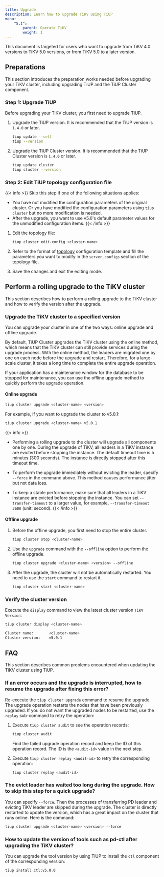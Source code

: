 ```yaml
---
title: Upgrade
description: Learn how to upgrade TiKV using TiUP
menu:
    "5.1":
        parent: Operate TiKV
        weight: 1
---
```


This document is targeted for users who want to upgrade from TiKV 4.0 versions to TiKV 5.0 versions, or from TiKV 5.0 to a later version.

## Preparations

This section introduces the preparation works needed before upgrading your TiKV cluster, including upgrading TiUP and the TiUP Cluster component.

### Step 1: Upgrade TiUP

Before upgrading your TiKV cluster, you first need to upgrade TiUP.

1. Upgrade the TiUP version. It is recommended that the TiUP version is `1.4.0` or later.

    ```bash
    tiup update --self
    tiup --version
    ```

2. Upgrade the TiUP Cluster version. It is recommended that the TiUP Cluster version is `1.4.0` or later.


    ```bash
    tiup update cluster
    tiup cluster --version
    ```

### Step 2: Edit TiUP topology configuration file

{{< info >}}
Skip this step if one of the following situations applies:

+ You have not modified the configuration parameters of the original cluster. Or you have modified the configuration parameters using `tiup cluster` but no more modification is needed.
+ After the upgrade, you want to use v5.0's default parameter values for the unmodified configuration items.
{{< /info >}}

1. Edit the topology file:

    ```bash
    tiup cluster edit-config <cluster-name>
    ```

2. Refer to the format of [topology](https://github.com/pingcap/tiup/blob/release-1.4/embed/templates/examples/topology.example.yaml) configuration template and fill the parameters you want to modify in the `server_configs` section of the topology file.

3. Save the changes and exit the editing mode.

## Perform a rolling upgrade to the TiKV cluster

This section describes how to perform a rolling upgrade to the TiKV cluster and how to verify the version after the upgrade.

### Upgrade the TiKV cluster to a specified version

You can upgrade your cluster in one of the two ways: online upgrade and offline upgrade.

By default, TiUP Cluster upgrades the TiKV cluster using the online method, which means that the TiKV cluster can still provide services during the upgrade process. With the online method, the leaders are migrated one by one on each node before the upgrade and restart. Therefore, for a large-scale cluster, it takes a long time to complete the entire upgrade operation.

If your application has a maintenance window for the database to be stopped for maintenance, you can use the offline upgrade method to quickly perform the upgrade operation.

#### Online upgrade

```bash
tiup cluster upgrade <cluster-name> <version>
```

For example, if you want to upgrade the cluster to v5.0.1:

```bash
tiup cluster upgrade <cluster-name> v5.0.1
```

{{< info >}}
+ Performing a rolling upgrade to the cluster will upgrade all components one by one. During the upgrade of TiKV, all leaders in a TiKV instance are evicted before stopping the instance. The default timeout time is 5 minutes (300 seconds). The instance is directly stopped after this timeout time.

+ To perform the upgrade immediately without evicting the leader, specify `--force` in the command above. This method causes performance jitter but not data loss.

+ To keep a stable performance, make sure that all leaders in a TiKV instance are evicted before stopping the instance. You can set `--transfer-timeout` to a larger value, for example, `--transfer-timeout 3600` (unit: second).
{{< /info >}}

#### Offline upgrade

1. Before the offline upgrade, you first need to stop the entire cluster.

    ```bash
    tiup cluster stop <cluster-name>
    ```

2. Use the `upgrade` command with the `--offline` option to perform the offline upgrade.

    ```bash
    tiup cluster upgrade <cluster-name> <version> --offline
    ```

3. After the upgrade, the cluster will not be automatically restarted. You need to use the `start` command to restart it.

    ```bash
    tiup cluster start <cluster-name>
    ```

### Verify the cluster version

Execute the `display` command to view the latest cluster version `TiKV Version`:

```bash
tiup cluster display <cluster-name>

Cluster name:       <cluster-name>
Cluster version:    v5.0.1
```

## FAQ

This section describes common problems encountered when updating the TiKV cluster using TiUP.

### If an error occurs and the upgrade is interrupted, how to resume the upgrade after fixing this error?

Re-execute the `tiup cluster upgrade` command to resume the upgrade. The upgrade operation restarts the nodes that have been previously upgraded. If you do not want the upgraded nodes to be restarted, use the `replay` sub-command to retry the operation:

1. Execute `tiup cluster audit` to see the operation records:

    ```bash
    tiup cluster audit
    ```

    Find the failed upgrade operation record and keep the ID of this operation record. The ID is the `<audit-id>` value in the next step.

2. Execute `tiup cluster replay <audit-id>` to retry the corresponding operation:

    ```bash
    tiup cluster replay <audit-id>
    ```

### The evict leader has waited too long during the upgrade. How to skip this step for a quick upgrade?

You can specify `--force`. Then the processes of transferring PD leader and evicting TiKV leader are skipped during the upgrade. The cluster is directly restarted to update the version, which has a great impact on the cluster that runs online. Here is the command:

```bash
tiup cluster upgrade <cluster-name> <version> --force
```

### How to update the version of tools such as pd-ctl after upgrading the TiKV cluster?

You can upgrade the tool version by using TiUP to install the `ctl` component of the corresponding version:

```bash
tiup install ctl:v5.0.0
```

